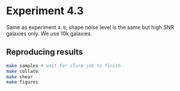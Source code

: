 # Experiment 4.3

Same as experiment `4.0`, shape noise level is the same but high SNR galaxies only. We use 10k galaxies.

## Reproducing results

```bash 
make samples # wait for slurm job to finish
make collate 
make shear 
make figures
```
